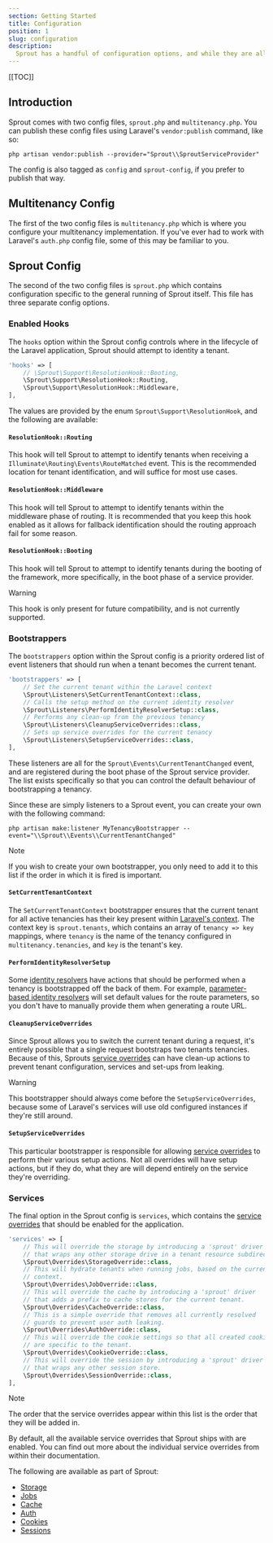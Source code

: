 ```yaml
---
section: Getting Started
title: Configuration
position: 1
slug: configuration
description:
  Sprout has a handful of configuration options, and while they are all set to sensible defaults, it's worth understanding what each of them does.
---
```


[[TOC]]

## Introduction

Sprout comes with two config files, `sprout.php` and `multitenancy.php`.
You can publish these config files using Laravel's `vendor:publish` command, like so:

```shell
php artisan vendor:publish --provider="Sprout\\SproutServiceProvider"
```

The config is also tagged as `config` and `sprout-config`, if you prefer to publish that way.

## Multitenancy Config

The first of the two config files is `multitenancy.php` which is where you configure your multitenancy implementation.
If you've ever had to work with Laravel's `auth.php` config file, some of this may be familiar to you.

## Sprout Config

The second of the two config files is `sprout.php` which contains configuration specific to the general running of Sprout
itself.
This file has three separate config options.

### Enabled Hooks

The `hooks` option within the Sprout config controls
where in the lifecycle of the Laravel application, Sprout should attempt to identity a tenant.

```php
'hooks' => [
    // \Sprout\Support\ResolutionHook::Booting,
    \Sprout\Support\ResolutionHook::Routing,
    \Sprout\Support\ResolutionHook::Middleware,
],
```

The values are provided by the enum `Sprout\Support\ResolutionHook`, and the following are available:

#### `ResolutionHook::Routing`

This hook will tell Sprout
to attempt to identify tenants when receiving a `Illuminate\Routing\Events\RouteMatched` event.
This is the recommended location for tenant identification, and will suffice for most use cases.

#### `ResolutionHook::Middleware`

This hook will tell Sprout to attempt to identify tenants within the middleware phase of routing.
It is recommended
that you keep this hook enabled
as it allows for fallback identification should the routing approach fail for some reason.

#### `ResolutionHook::Booting`

This hook will tell Sprout to attempt to identify tenants during the booting of the framework,
more specifically, in the boot phase of a service provider.

> [!WARNING]
> This hook is only present for future compatibility, and is not currently supported.

### Bootstrappers

The `bootstrappers` option within the Sprout config is a priority ordered list of event listeners
that should run when a tenant becomes the current tenant.

```php
'bootstrappers' => [
    // Set the current tenant within the Laravel context
    \Sprout\Listeners\SetCurrentTenantContext::class,
    // Calls the setup method on the current identity resolver
    \Sprout\Listeners\PerformIdentityResolverSetup::class,
    // Performs any clean-up from the previous tenancy
    \Sprout\Listeners\CleanupServiceOverrides::class,
    // Sets up service overrides for the current tenancy
    \Sprout\Listeners\SetupServiceOverrides::class,
],
```

These listeners are all for the `Sprout\Events\CurrentTenantChanged` event,
and are registered during the boot phase of the Sprout service provider.
The list exists specifically so that you can control the default behaviour of bootstrapping a tenancy.

Since these are simply listeners to a Sprout event, you can create your own with the following command:

```shell
php artisan make:listener MyTenancyBootstrapper --event="\\Sprout\\Events\\CurrentTenantChanged"
```

> [!NOTE]
> If you wish to create your own bootstrapper,
> you only need to add it to this list if the order in which it is fired is important.

#### `SetCurrentTenantContext`

The `SetCurrentTenantContext` bootstrapper ensures
that the current tenant for all active tenancies has their key present
within [Laravel's context][1].
The context key is `sprout.tenants`,
which contains an array of `tenancy => key` mappings,
where `tenancy` is the name of the tenancy configured in `multitenancy.tenancies`, and `key` is the tenant's key.

#### `PerformIdentityResolverSetup`

Some [identity resolvers][2] have actions that should be performed
when a tenancy is bootstrapped off the back of them.
For example,
[parameter-based identity resolvers][3] will set default values for the route
parameters,
so you don't have to manually provide them when generating a route URL.

#### `CleanupServiceOverrides`

Since Sprout allows you to switch the current tenant during a request,
it's entirely possible that a single request bootstraps two tenants tenancies.
Because of this,
Sprouts [service overrides][4] can have clean-up actions to prevent tenant configuration,
services and set-ups from leaking.

> [!WARNING]
> This bootstrapper should always come before the `SetupServiceOverrides`,
> because some of Laravel's services will use old configured instances if they're still around.

#### `SetupServiceOverrides`

This particular bootstrapper is responsible
for allowing [service overrides][5] to perform their various setup actions.
Not all overrides will have setup actions,
but if they do, what they are will depend entirely on the service they're overriding.

### Services

The final option in the Sprout config is `services`,
which contains the [service overrides][6] that should be enabled for the application.

```php
'services' => [
    // This will override the storage by introducing a 'sprout' driver
    // that wraps any other storage drive in a tenant resource subdirectory.
    \Sprout\Overrides\StorageOverride::class,
    // This will hydrate tenants when running jobs, based on the current
    // context.
    \Sprout\Overrides\JobOverride::class,
    // This will override the cache by introducing a 'sprout' driver
    // that adds a prefix to cache stores for the current tenant.
    \Sprout\Overrides\CacheOverride::class,
    // This is a simple override that removes all currently resolved
    // guards to prevent user auth leaking.
    \Sprout\Overrides\AuthOverride::class,
    // This will override the cookie settings so that all created cookies
    // are specific to the tenant.
    \Sprout\Overrides\CookieOverride::class,
    // This will override the session by introducing a 'sprout' driver
    // that wraps any other session store.
    \Sprout\Overrides\SessionOverride::class,
],
```

> [!NOTE]
> The order that the service overrides appear within this list is the order that they will be added in.

By default, all the available service overrides that Sprout ships with are enabled.
You can find out more about the individual service overrides from within their documentation.

The following are available as part of Sprout:

- [Storage][7]
- [Jobs][8]
- [Cache][9]
- [Auth][10]
- [Cookies][11]
- [Sessions][12]

[1]:	https://laravel.com/docs/11.x/context
[2]:	1.x/identity-resolvers
[3]:	1.x/identity-resolvers#parameter-based
[4]:	1.x/service-overrides
[5]:	1.x/service-overrides
[6]:	1.x/service-overrides
[7]:	1.x/storage
[8]:	1.x/jobs
[9]:	1.x/cache
[10]:	1.x/auth
[11]:	1.x/cookies
[12]:	1.x/sessions
